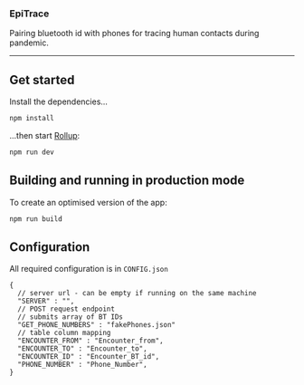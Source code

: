 ### EpiTrace

Pairing bluetooth id with phones for tracing human contacts during pandemic.

---

## Get started

Install the dependencies...

```bash
npm install
```

...then start [Rollup](https://rollupjs.org):

```bash
npm run dev
```



## Building and running in production mode

To create an optimised version of the app:

```bash
npm run build
```

## Configuration

All required configuration is in `CONFIG.json`

```
{
  // server url - can be empty if running on the same machine
  "SERVER" : "",
  // POST request endpoint
  // submits array of BT IDs
  "GET_PHONE_NUMBERS" : "fakePhones.json"
  // table column mapping
  "ENCOUNTER_FROM" : "Encounter_from",  
  "ENCOUNTER_TO" : "Encounter_to",
  "ENCOUNTER_ID" : "Encounter_BT_id",
  "PHONE_NUMBER" : "Phone_Number",
}

```
